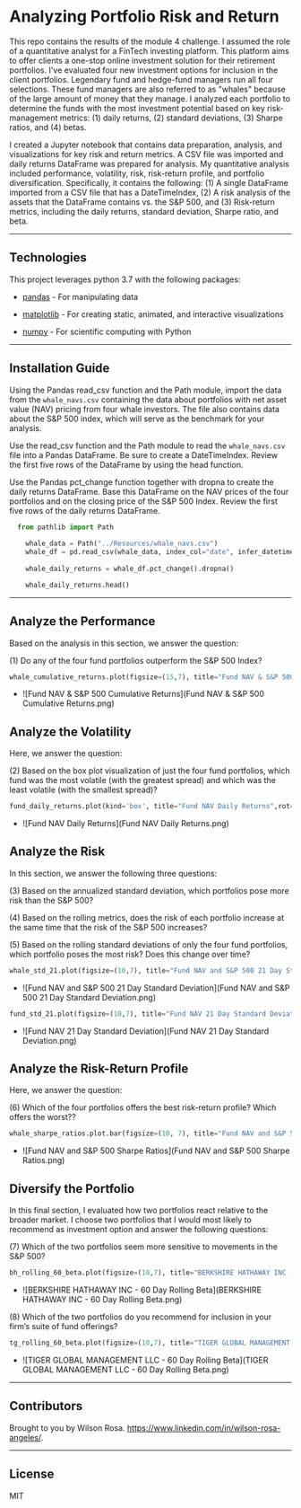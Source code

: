 # Analyzing Portfolio Risk and Return

This repo contains the results of the module 4 challenge. I assumed the role of a quantitative analyst for a FinTech investing platform. This platform aims to offer clients a one-stop online investment solution for their retirement portfolios. I've evaluated four new investment options for inclusion in the client portfolios. Legendary fund and hedge-fund managers run all four selections. These fund managers are also referred to as "whales" because of the large amount of money that they manage. I analyzed each portfolio to determine the funds with the most investment potential based on key risk-management metrics: (1) daily returns, (2) standard deviations, (3) Sharpe ratios, and (4) betas.

I created a Jupyter notebook that contains  data preparation, analysis, and visualizations for key risk and return metrics. A CSV file was imported and daily returns DataFrame was prepared for analysis. My quantitative analysis included performance, volatility, risk, risk-return profile, and portfolio diversification. Specifically, it contains the following: (1) A single DataFrame imported from a CSV file that has a DateTimeIndex, (2) A risk analysis of the assets that the DataFrame contains vs. the S&P 500, and (3) Risk-return metrics, including the daily returns, standard deviation, Sharpe ratio, and beta.

---

## Technologies

This project leverages python 3.7 with the following packages:

* [pandas](https://github.com/pandas-dev/pandas) - For manipulating data

* [matplotlib](https://github.com/matplotlib/matplotlib) - For creating static, animated, and interactive visualizations

* [numpy](https://github.com/numpy/numpy) - For scientific computing with Python

---

## Installation Guide

Using the Pandas read_csv function and the Path module, import the data from the `whale_navs.csv` containing the data about portfolios with net asset value (NAV) pricing from four whale investors. The file also contains data about the S&P 500 index, which will serve as the benchmark for your analysis.

Use the read_csv function and the Path module to read the `whale_navs.csv` file into a Pandas DataFrame. Be sure to create a DateTimeIndex. Review the first five rows of the DataFrame by using the head function.

Use the Pandas pct_change function together with dropna to create the daily returns DataFrame. Base this DataFrame on the NAV prices of the four portfolios and on the closing price of the S&P 500 Index. Review the first five rows of the daily returns DataFrame.

```python
  from pathlib import Path
    
    whale_data = Path("../Resources/whale_navs.csv")
    whale_df = pd.read_csv(whale_data, index_col="date", infer_datetime_format=True, parse_dates=True)
    
    whale_daily_returns = whale_df.pct_change().dropna()

    whale_daily_returns.head()
```
---

## **Analyze the Performance**

Based on the analysis in this section, we answer the question: 

(1) Do any of the four fund portfolios outperform the S&P 500 Index?

```python
whale_cumulative_returns.plot(figsize=(15,7), title="Fund NAV & S&P 500 Cumulative Returns")
```

* ![Fund NAV & S&P 500 Cumulative Returns](Fund NAV & S&P 500 Cumulative Returns.png) 


## **Analyze the Volatility**

Here, we answer the question: 

(2) Based on the box plot visualization of just the four fund portfolios, which fund was the most volatile (with the greatest spread) and which was the least volatile (with the smallest spread)?

```python
fund_daily_returns.plot(kind='box', title="Fund NAV Daily Returns",rot=45)
```

* ![Fund NAV Daily Returns](Fund NAV Daily Returns.png)


## **Analyze the Risk**

In this section, we answer the following three questions: 

(3) Based on the annualized standard deviation, which portfolios pose more risk than the S&P 500?

(4) Based on the rolling metrics, does the risk of each portfolio increase at the same time that the risk of the S&P 500 increases?

(5) Based on the rolling standard deviations of only the four fund portfolios, which portfolio poses the most risk? Does this change over time?

```python
whale_std_21.plot(figsize=(10,7), title="Fund NAV and S&P 500 21 Day Standard Deviation")
```

* ![Fund NAV and S&P 500 21 Day Standard Deviation](Fund NAV and S&P 500 21 Day Standard Deviation.png)

```python
fund_std_21.plot(figsize=(10,7), title="Fund NAV 21 Day Standard Deviation")
```

* ![Fund NAV 21 Day Standard Deviation](Fund NAV 21 Day Standard Deviation.png)

## **Analyze the Risk-Return Profile**

Here, we answer the question: 

(6) Which of the four portfolios offers the best risk-return profile? Which offers the worst??

```python
whale_sharpe_ratios.plot.bar(figsize=(10, 7), title="Fund NAV and S&P 500 Sharpe Ratios")
```

* ![Fund NAV and S&P 500 Sharpe Ratios](Fund NAV and S&P 500 Sharpe Ratios.png)

## **Diversify the Portfolio**

In this final section, I evaluated how two portfolios react relative to the broader market. I choose two portfolios that I would most likely to recommend as investment option and answer the following questions: 

(7) Which of the two portfolios seem more sensitive to movements in the S&P 500?

```python
bh_rolling_60_beta.plot(figsize=(10,7), title="BERKSHIRE HATHAWAY INC - 60 Day Rolling Beta")
```

* ![BERKSHIRE HATHAWAY INC - 60 Day Rolling Beta](BERKSHIRE HATHAWAY INC - 60 Day Rolling Beta.png)

(8) Which of the two portfolios do you recommend for inclusion in your firm’s suite of fund offerings?

```python
tg_rolling_60_beta.plot(figsize=(10,7), title="TIGER GLOBAL MANAGEMENT LLC - 60 Day Rolling Beta")
```

* ![TIGER GLOBAL MANAGEMENT LLC - 60 Day Rolling Beta](TIGER GLOBAL MANAGEMENT LLC - 60 Day Rolling Beta.png)

---
## Contributors

Brought to you by Wilson Rosa. https://www.linkedin.com/in/wilson-rosa-angeles/.

---
## License

MIT
